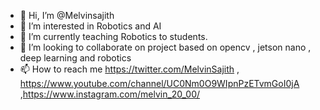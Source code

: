 - 👋 Hi, I’m @Melvinsajith
- 👀 I’m interested in Robotics and AI 
- 🌱 I’m currently teaching Robotics to students.
- 💞️ I’m looking to collaborate on project based on opencv , jetson nano , deep learning and robotics
- 📫 How to reach me https://twitter.com/MelvinSajith , https://www.youtube.com/channel/UC0Nm0O9WIpnPzETvmGoI0jA ,https://www.instagram.com/melvin_20_00/

<!---
Melvinsajith/Melvinsajith is a ✨ special ✨ repository because its `README.md` (this file) appears on your GitHub profile.
You can click the Preview link to take a look at your changes.
--->

